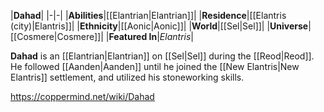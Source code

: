 |**Dahad**|
|-|-|
|**Abilities**|[[Elantrian\|Elantrian]]|
|**Residence**|[[Elantris (city)\|Elantris]]|
|**Ethnicity**|[[Aonic\|Aonic]]|
|**World**|[[Sel\|Sel]]|
|**Universe**|[[Cosmere\|Cosmere]]|
|**Featured In**|*Elantris*|

**Dahad** is an [[Elantrian\|Elantrian]] on [[Sel\|Sel]] during the [[Reod\|Reod]].
He followed [[Aanden\|Aanden]] until he joined the [[New Elantris\|New Elantris]] settlement, and utilized his stoneworking skills.



https://coppermind.net/wiki/Dahad